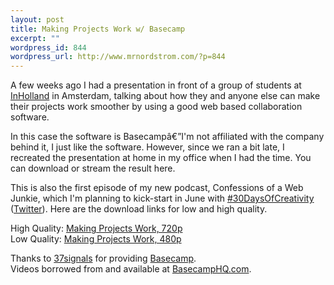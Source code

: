 ```yaml
--- 
layout: post
title: Making Projects Work w/ Basecamp
excerpt: ""
wordpress_id: 844
wordpress_url: http://www.mrnordstrom.com/?p=844
---
```

<p>A few weeks ago I had a presentation in front of a group of students at <a href="http://www.inholland.nl/">InHolland</a> in Amsterdam, talking about how they and anyone else can make their projects work smoother by using a good web based collaboration software.</p>
<!--more-->
<p>In this case the software is Basecampâ€”I'm not affiliated with the company behind it, I just like the software. However, since we ran a bit late, I recreated the presentation at home in my office when I had the time. You can download or stream the result here.</p>
<p>This is also the first episode of my new podcast, Confessions of a Web Junkie, which I'm planning to kick-start in June with <a href="http://30daysofcreativity.com/">#30DaysOfCreativity</a> (<a href="http://twitter.com/#search?q=%2330daysofcreativity">Twitter</a>). Here are the download links for low and high quality.</p>
<p>High Quality: <a href="http://www.mrnordstrom.com/video/20100517_making_projects_work/20100517_making_projects_work_720.mov">Making Projects Work, 720p</a><br>
Low Quality: <a href="http://www.mrnordstrom.com/video/20100517_making_projects_work/20100517_making_projects_work_720.mov">Making Projects Work, 480p</a></p>
<p>Thanks to <a href="http://37signals.com/">37signals</a> for providing <a href="http://basecamphq.com">Basecamp</a>.</a><br>
Videos borrowed from and available at <a href="http://basecamphq.com">BasecampHQ.com</a>.</a></p>
